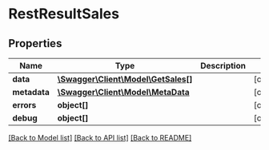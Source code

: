 # RestResultSales

## Properties

 Name         | Type                                                | Description | Notes      
--------------|-----------------------------------------------------|-------------|------------
 **data**     | [**\Swagger\Client\Model\GetSales[]**](GetSales.md) |             | [optional] 
 **metadata** | [**\Swagger\Client\Model\MetaData**](MetaData.md)   |             | [optional] 
 **errors**   | **object[]**                                        |             | [optional] 
 **debug**    | **object[]**                                        |             | [optional] 

[[Back to Model list]](../README.md#documentation-for-models) [[Back to API list]](../README.md#documentation-for-api-endpoints) [[Back to README]](../README.md)


